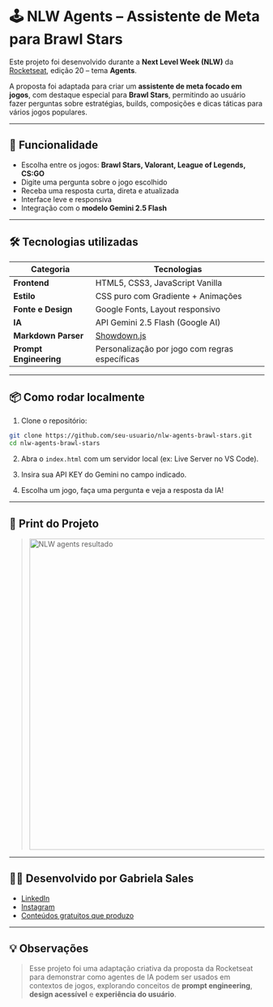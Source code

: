 # 🕹️ NLW Agents – Assistente de Meta para Brawl Stars

Este projeto foi desenvolvido durante a **Next Level Week (NLW)** da [Rocketseat](https://www.rocketseat.com.br/), edição 20 – tema **Agents**.

A proposta foi adaptada para criar um **assistente de meta focado em jogos**, com destaque especial para **Brawl Stars**, permitindo ao usuário fazer perguntas sobre estratégias, builds, composições e dicas táticas para vários jogos populares.

---

## 🎯 Funcionalidade

- Escolha entre os jogos: **Brawl Stars, Valorant, League of Legends, CS:GO**
- Digite uma pergunta sobre o jogo escolhido
- Receba uma resposta curta, direta e atualizada
- Interface leve e responsiva
- Integração com o **modelo Gemini 2.5 Flash**

---

## 🛠️ Tecnologias utilizadas

| Categoria       | Tecnologias                          |
|----------------|--------------------------------------|
| **Frontend**    | HTML5, CSS3, JavaScript Vanilla      |
| **Estilo**      | CSS puro com Gradiente + Animações   |
| **Fonte e Design** | Google Fonts, Layout responsivo  |
| **IA**          | API Gemini 2.5 Flash (Google AI)     |
| **Markdown Parser** | [Showdown.js](https://github.com/showdownjs/showdown) |
| **Prompt Engineering** | Personalização por jogo com regras específicas |

---

## 📦 Como rodar localmente

1. Clone o repositório:

```bash
git clone https://github.com/seu-usuario/nlw-agents-brawl-stars.git
cd nlw-agents-brawl-stars
````

2. Abra o `index.html` com um servidor local (ex: Live Server no VS Code).

3. Insira sua API KEY do Gemini no campo indicado.

4. Escolha um jogo, faça uma pergunta e veja a resposta da IA!

---

## 📸 Print do Projeto

> <img width="1342" height="613" alt="NLW agents resultado" src="https://github.com/user-attachments/assets/e72c1114-00e5-48be-a1d1-b3527c481e76" />

---

## 👩‍💻 Desenvolvido por Gabriela Sales

* [LinkedIn](https://www.linkedin.com/in/gabriela-carneiro-sales/)
* [Instagram]([@gabrielac](https://www.instagram.com/gabrielac_sales/))
* [Conteúdos gratuitos que produzo](https://nimbaiacademybeta.com/)

---

## 💡 Observações

> Esse projeto foi uma adaptação criativa da proposta da Rocketseat para demonstrar como agentes de IA podem ser usados em contextos de jogos, explorando conceitos de **prompt engineering**, **design acessível** e **experiência do usuário**.
